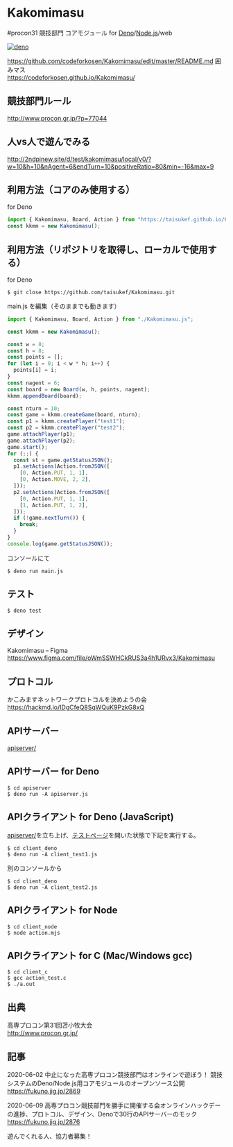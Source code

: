 # Kakomimasu
 #procon31 競技部門 コアモジュール for [Deno](https://deno.land/)/[Node.js](https://nodejs.org/ja/)/web  

[![deno](https://taisukef.github.com/denolib/denobadge@1.2.0.svg)](https://deno.land/)  

<!--[![esmodules](https://taisukef.github.com/denolib/esmodulesbadge.svg)](https://developer.mozilla.org/ja/docs/Web/JavaScript/Guide/Modules)-->  
https://github.com/codeforkosen/Kakomimasu/edit/master/README.md
囲みマス  
https://codeforkosen.github.io/Kakomimasu/  

## 競技部門ルール  

http://www.procon.gr.jp/?p=77044  

## 人vs人で遊んでみる

http://2ndpinew.site/d/test/kakomimasu/local/v0/?w=10&h=10&nAgent=6&endTurn=10&positiveRatio=80&min=-16&max=9  

## 利用方法（コアのみ使用する）

for Deno
```typescript
import { Kakomimasu, Board, Action } from "https://taisukef.github.io/Kakomimasu/Kakomimasu.js";
const kkmm = new Kakomimasu();
```

## 利用方法（リポジトリを取得し、ローカルで使用する）

for Deno
```
$ git close https://github.com/taisukef/Kakomimasu.git
```
main.js を編集（そのままでも動きます）
```javascript
import { Kakomimasu, Board, Action } from "./Kakomimasu.js";

const kkmm = new Kakomimasu();

const w = 8;
const h = 8;
const points = [];
for (let i = 0; i < w * h; i++) {
  points[i] = i;
}
const nagent = 6;
const board = new Board(w, h, points, nagent);
kkmm.appendBoard(board);

const nturn = 10;
const game = kkmm.createGame(board, nturn);
const p1 = kkmm.createPlayer("test1");
const p2 = kkmm.createPlayer("test2");
game.attachPlayer(p1);
game.attachPlayer(p2);
game.start();
for (;;) {
  const st = game.getStatusJSON();
  p1.setActions(Action.fromJSON([
    [0, Action.PUT, 1, 1],
    [0, Action.MOVE, 2, 2],
  ]));
  p2.setActions(Action.fromJSON([
    [0, Action.PUT, 1, 1],
    [1, Action.PUT, 1, 2],
  ]));
  if (!game.nextTurn()) {
    break;
  }
}
console.log(game.getStatusJSON());

```
コンソールにて
```
$ deno run main.js
```

## テスト

```
$ deno test
```

## デザイン
Kakomimasu – Figma  
https://www.figma.com/file/oWmSSWHCkRUS3a4h1URvx3/Kakomimasu  

## プロトコル
かこみますネットワークプロトコルを決めようの会  
https://hackmd.io/IDgCfeQ8SqWQuK9PzkG8xQ  

## APIサーバー

[apiserver/](apiserver)  

## APIサーバー for Deno

```
$ cd apiserver
$ deno run -A apiserver.js
```

## APIクライアント for Deno (JavaScript)

[apiserver/](apiserver)を立ち上げ、[テストページ](http://localhost:8880/game)を開いた状態で下記を実行する。

```
$ cd client_deno
$ deno run -A client_test1.js
```
別のコンソールから
```
$ cd client_deno
$ deno run -A client_test2.js
```

## APIクライアント for Node

```
$ cd client_node
$ node action.mjs
```

## APIクライアント for C (Mac/Windows gcc)

```
$ cd client_c
$ gcc action_test.c
$ ./a.out
```

## 出典

高専プロコン第31回苫小牧大会  
http://www.procon.gr.jp/  

## 記事

2020-06-02 中止になった高専プロコン競技部門はオンラインで遊ぼう！ 競技システムのDeno/Node.js用コアモジュールのオープンソース公開  
https://fukuno.jig.jp/2869  

2020-06-09 高専プロコン競技部門を勝手に開催する会オンラインハックデーの進捗、プロトコル、デザイン、Denoで30行のAPIサーバーのモック  
https://fukuno.jig.jp/2876  

遊んでくれる人、協力者募集！ 
